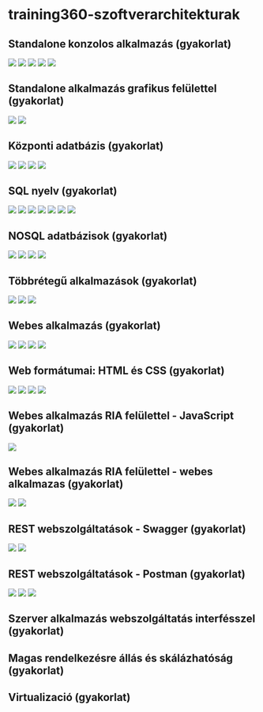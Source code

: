 # training360-szoftverarchitekturak
## Standalone konzolos alkalmazás (gyakorlat) 
![](02.png)
![](03.png)
![](04.png)
![](05.png)
![](06.png)

## Standalone alkalmazás grafikus felülettel (gyakorlat)
![](07.png)
![](08.png)

## Központi adatbázis (gyakorlat)
![](09.png)
![](10.png)
![](11.png)
![](12.png)

## SQL nyelv (gyakorlat)
![](13.png)
![](14.png)
![](15.png)
![](16.png)
![](17.png)
![](18.png)
![](19.png)

## NOSQL adatbázisok (gyakorlat)
![](20.png)
![](21.png)
![](22.png)
![](23.png)

## Többrétegű alkalmazások (gyakorlat)
![](24.png)
![](25.png)
![](26.png)

## Webes alkalmazás (gyakorlat)
![](27.png)
![](28.png)
![](29.png)
![](30.png)

## Web formátumai: HTML és CSS (gyakorlat)
![](31.png)
![](32.png)
![](33.png)
![](34.png)

## Webes alkalmazás RIA felülettel - JavaScript (gyakorlat)
![](36.png)

## Webes alkalmazás RIA felülettel - webes alkalmazas (gyakorlat)
![](37.png)
![](38.png)

## REST webszolgáltatások - Swagger (gyakorlat)
![](39.png)
![](40.png)

## REST webszolgáltatások - Postman (gyakorlat)
![](41.png)
![](42.png)
![](43.png)

## Szerver alkalmazás webszolgáltatás interfésszel (gyakorlat)

## Magas rendelkezésre állás és skálázhatóság (gyakorlat)

## Virtualizació (gyakorlat)

